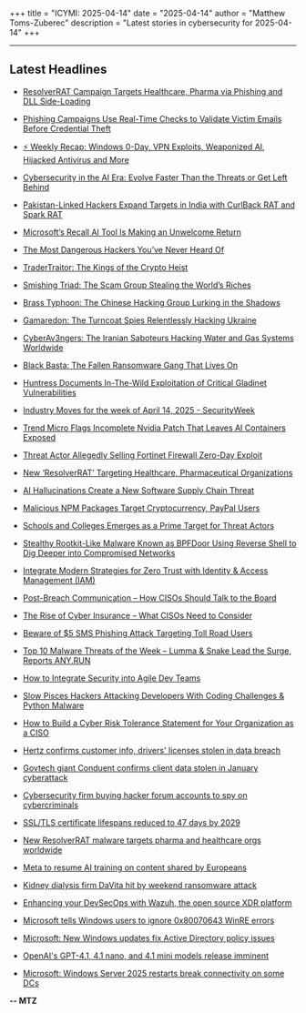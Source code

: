 +++
title = "ICYMI: 2025-04-14"
date = "2025-04-14"
author = "Matthew Toms-Zuberec"
description = "Latest stories in cybersecurity for 2025-04-14"
+++

---------------------------------------------------------------------------
## Latest Headlines
- [ResolverRAT Campaign Targets Healthcare, Pharma via Phishing and DLL Side-Loading](https://thehackernews.com/2025/04/resolverrat-campaign-targets-healthcare.html)

- [Phishing Campaigns Use Real-Time Checks to Validate Victim Emails Before Credential Theft](https://thehackernews.com/2025/04/phishing-campaigns-use-real-time-checks.html)

- [⚡ Weekly Recap: Windows 0-Day, VPN Exploits, Weaponized AI, Hijacked Antivirus and More](https://thehackernews.com/2025/04/weekly-recap-windows-0-day-vpn-exploits.html)

- [Cybersecurity in the AI Era: Evolve Faster Than the Threats or Get Left Behind](https://thehackernews.com/2025/04/cybersecurity-in-ai-era-evolve-faster.html)

- [Pakistan-Linked Hackers Expand Targets in India with CurlBack RAT and Spark RAT](https://thehackernews.com/2025/04/pakistan-linked-hackers-expand-targets.html)

- [Microsoft’s Recall AI Tool Is Making an Unwelcome Return](https://www.wired.com/story/microsoft-recall-returns-privacy/)

- [The Most Dangerous Hackers You’ve Never Heard Of](https://www.wired.com/story/most-dangerous-hackers-youve-never-heard-of/)

- [TraderTraitor: The Kings of the Crypto Heist](https://www.wired.com/story/tradertraitor-north-korea-crypto-theft/)

- [Smishing Triad: The Scam Group Stealing the World’s Riches](https://www.wired.com/story/smishing-triad-scam-group/)

- [Brass Typhoon: The Chinese Hacking Group Lurking in the Shadows](https://www.wired.com/story/brass-typhoon-china-cyberspies/)

- [Gamaredon: The Turncoat Spies Relentlessly Hacking Ukraine](https://www.wired.com/story/gamaredon-turncoat-spies-hacking-ukraine/)

- [CyberAv3ngers: The Iranian Saboteurs Hacking Water and Gas Systems Worldwide](https://www.wired.com/story/cyberav3ngers-iran-hacking-water-and-gas-industrial-systems/)

- [Black Basta: The Fallen Ransomware Gang That Lives On](https://www.wired.com/story/black-basta-ransomware-gang/)

- [Huntress Documents In-The-Wild Exploitation of Critical Gladinet Vulnerabilities](https://www.securityweek.com/huntress-documents-in-the-wild-exploitation-of-critical-gladinet-vulnerabilities/)

- [Industry Moves for the week of April 14, 2025 - SecurityWeek](https://www.securityweek.com/industry-moves/apr-14-2025/)

- [Trend Micro Flags Incomplete Nvidia Patch That Leaves AI Containers Exposed](https://www.securityweek.com/trend-micro-flags-incomplete-nvidia-patch-that-leaves-ai-containers-exposed/)

- [Threat Actor Allegedly Selling Fortinet Firewall Zero-Day Exploit](https://www.securityweek.com/threat-actor-allegedly-selling-fortinet-firewall-zero-day-exploit/)

- [New ‘ResolverRAT’ Targeting Healthcare, Pharmaceutical Organizations](https://www.securityweek.com/new-resolverrat-targeting-healthcare-pharmaceutical-organizations/)

- [AI Hallucinations Create a New Software Supply Chain Threat](https://www.securityweek.com/ai-hallucinations-create-a-new-software-supply-chain-threat/)

- [Malicious NPM Packages Target Cryptocurrency, PayPal Users](https://www.securityweek.com/malicious-npm-packages-target-cryptocurrency-paypal-users/)

- [Schools and Colleges Emerges as a Prime Target for Threat Actors](https://cybersecuritynews.com/schools-and-colleges-emerges-as-a-prime-target/)

- [Stealthy Rootkit-Like Malware Known as BPFDoor Using Reverse Shell to Dig Deeper into Compromised Networks](https://cybersecuritynews.com/stealthy-rootkit-like-malware-known-as-bpfdoor-using-reverse-shell/)

- [Integrate Modern Strategies for Zero Trust with Identity & Access Management (IAM)](https://cybersecuritynews.com/identity-and-access-management/)

- [Post-Breach Communication – How CISOs Should Talk to the Board](https://cybersecuritynews.com/post-breach-communication/)

- [The Rise of Cyber Insurance – What CISOs Need to Consider](https://cybersecuritynews.com/the-rise-of-cyber-insurance/)

- [Beware of $5 SMS Phishing Attack Targeting Toll Road Users](https://cybersecuritynews.com/beware-of-5-sms-phishing-attack/)

- [Top 10 Malware Threats of the Week – Lumma & Snake Lead the Surge, Reports ANY.RUN](https://cybersecuritynews.com/top-10-malware-threats-of-the-week/)

- [How to Integrate Security into Agile Dev Teams](https://cybersecuritynews.com/integrating-security-into-agile-development/)

- [Slow Pisces Hackers Attacking Developers With Coding Challenges & Python Malware](https://cybersecuritynews.com/slow-pisces-hackers-attacking-developers/)

- [How to Build a Cyber Risk Tolerance Statement for Your Organization as a CISO](https://cybersecuritynews.com/cyber-risk-appetite-statement/)

- [Hertz confirms customer info, drivers' licenses stolen in data breach](https://www.bleepingcomputer.com/news/security/hertz-confirms-customer-info-drivers-licenses-stolen-in-data-breach/)

- [Govtech giant Conduent confirms client data stolen in January cyberattack](https://www.bleepingcomputer.com/news/security/govtech-giant-conduent-confirms-client-data-stolen-in-january-cyberattack/)

- [Cybersecurity firm buying hacker forum accounts to spy on cybercriminals](https://www.bleepingcomputer.com/news/security/cybersecurity-firm-buying-hacker-forum-accounts-to-spy-on-cybercriminals/)

- [SSL/TLS certificate lifespans reduced to 47 days by 2029](https://www.bleepingcomputer.com/news/security/ssl-tls-certificate-lifespans-reduced-to-47-days-by-2029/)

- [New ResolverRAT malware targets pharma and healthcare orgs worldwide](https://www.bleepingcomputer.com/news/security/new-resolverrat-malware-targets-pharma-and-healthcare-orgs-worldwide/)

- [Meta to resume AI training on content shared by Europeans](https://www.bleepingcomputer.com/news/technology/meta-to-resume-ai-training-on-content-shared-by-europeans/)

- [Kidney dialysis firm DaVita hit by weekend ransomware attack](https://www.bleepingcomputer.com/news/security/kidney-dialysis-firm-davita-hit-by-weekend-ransomware-attack/)

- [Enhancing your DevSecOps with Wazuh, the open source XDR platform](https://www.bleepingcomputer.com/news/security/enhancing-your-devsecops-with-wazuh-the-open-source-xdr-platform/)

- [Microsoft tells Windows users to ignore 0x80070643 WinRE errors](https://www.bleepingcomputer.com/news/microsoft/microsoft-tells-windows-users-to-ignore-winre-install-errors/)

- [Microsoft: New Windows updates fix Active Directory policy issues](https://www.bleepingcomputer.com/news/microsoft/microsoft-new-emergency-windows-updates-fix-ad-policy-issues/)

- [OpenAI's GPT-4.1, 4.1 nano, and 4.1 mini models release imminent](https://www.bleepingcomputer.com/news/artificial-intelligence/openais-gpt-41-41-nano-and-41-mini-models-release-imminent/)

- [Microsoft: Windows Server 2025 restarts break connectivity on some DCs](https://www.bleepingcomputer.com/news/microsoft/microsoft-windows-server-2025-restarts-break-services-on-domain-controllers/)

**-- MTZ**